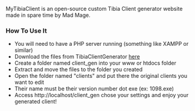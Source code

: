 MyTibiaClient is an open-source custom Tibia Client generator website made in spare time by Mad Mage.

### How To Use It

* You will need to have a PHP server running (something like XAMPP or similar)
* Download the files from TibiaClientGenerator [here](https://github.com/SaiyansKing/TibiaClientGenerator/archive/master.zip)
* Create a folder named client_gen into your www or htdocs folder
* Extract and move the files to the folder you created
* Open the folder named "clients" and put there the original clients you want to edit
* Their name must be their version number dot exe (ex: 1098.exe)
* Access http://localhost/client_gen chose your settings and enjoy your generated client!
